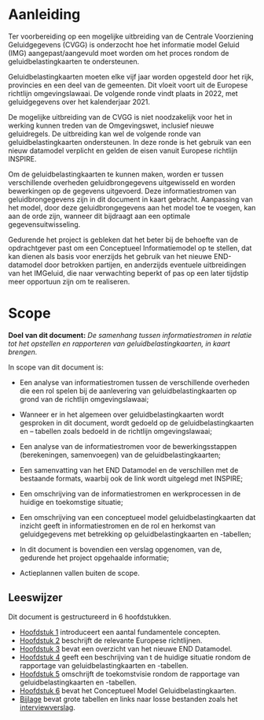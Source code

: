 Aanleiding
==========
Ter voorbereiding op een mogelijke uitbreiding van de Centrale Voorziening
Geluidgegevens (CVGG) is onderzocht hoe het informatie model Geluid (IMG)
aangepast/aangevuld moet worden om het proces rondom de geluidbelastingkaarten
te ondersteunen.

Geluidbelastingkaarten moeten elke vijf jaar worden opgesteld door het rijk,
provincies en een deel van de gemeenten. Dit vloeit voort uit de Europese
richtlijn omgevingslawaai. De volgende ronde vindt plaats in 2022, met
geluidgegevens over het kalenderjaar 2021.

De mogelijke uitbreiding van de CVGG is niet noodzakelijk voor het in werking
kunnen treden van de Omgevingswet, inclusief nieuwe geluidregels. De uitbreiding
kan wel de volgende ronde van geluidbelastingkaarten ondersteunen. In deze ronde
is het gebruik van een nieuw datamodel verplicht en gelden de eisen vanuit
Europese richtlijn INSPIRE.

Om de geluidbelastingkaarten te kunnen maken, worden er tussen verschillende
overheden geluidbrongegevens uitgewisseld en worden bewerkingen op de gegevens
uitgevoerd. Deze informatiestromen van geluidbrongegevens zijn in dit document
in kaart gebracht. Aanpassing van het model, door deze geluidbrongegevens aan
het model toe te voegen, kan aan de orde zijn, wanneer dit bijdraagt aan een
optimale gegevensuitwisseling.

Gedurende het project is gebleken dat het beter bij de behoefte van de
opdrachtgever past om een Conceptueel Informatiemodel op te stellen, dat kan
dienen als basis voor enerzijds het gebruik van het nieuwe END-datamodel door
betrokken partijen, en anderzijds eventuele uitbreidingen van het IMGeluid, die
naar verwachting beperkt of pas op een later tijdstip meer opportuun zijn om te
realiseren.

Scope
=====

**Doel van dit document:** *De samenhang tussen informatiestromen in relatie tot
het opstellen en rapporteren van geluidbelastingkaarten, in kaart brengen.*

In scope van dit document is:

-   Een analyse van informatiestromen tussen de verschillende overheden die een
    rol spelen bij de aanlevering van geluidbelastingkaarten op grond van de
    richtlijn omgevingslawaai;

-   Wanneer er in het algemeen over geluidbelastingkaarten wordt gesproken in
    dit document, wordt gedoeld op de geluidbelastingkaarten en – tabellen zoals
    bedoeld in de richtlijn omgevingslawaai;

-   Een analyse van de informatiestromen voor de bewerkingsstappen
    (berekeningen, samenvoegen) van de geluidbelastingkaarten;

-   Een samenvatting van het END Datamodel en de verschillen met de bestaande
    formats, waarbij ook de link wordt uitgelegd met INSPIRE;

-   Een omschrijving van de informatiestromen en werkprocessen in de huidige en
    toekomstige situatie;

-   Een omschrijving van een conceptueel model geluidbelastingkaarten dat
    inzicht geeft in informatiestromen en de rol en herkomst van geluidgegevens
    met betrekking op geluidbelastingkaarten en -tabellen;

-   In dit document is bovendien een verslag opgenomen, van de, gedurende het
    project opgehaalde informatie;

-   Actieplannen vallen buiten de scope.

## Leeswijzer
Dit document is gestructureerd in 6 hoofdstukken. 
- [Hoofdstuk 1](#inleiding) introduceert een aantal fundamentele concepten.
- [Hoofdstuk 2](#achtergrond_richtlijnen) beschrijft de relevante Europese richtlijnen. 
- [Hoofdstuk 3](#end_datamodel) bevat een overzicht van het nieuwe END Datamodel.
- [Hoofdstuk 4](#huidige_situatie) geeft een beschrijving van t de huidige situatie rondom de rapportage van geluidbelastingkaarten en -tabellen. 
- [Hoofdstuk 5](#toekomstige_situatie) omschrijft de toekomstvisie rondom de rapportage van geluidbelastingkaarten en -tabellen.
- [Hoofdstuk 6](#IMGeluidbelasting) bevat het Conceptueel Model Geluidbelastingkaarten.
- [Bijlage](#bijlage) bevat grote tabellen en links naar losse bestanden zoals het [interviewverslag](#bijlage-4-verslag-van-de-interviews-met-geluidexperts).

